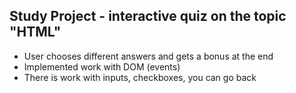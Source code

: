## Study Project - interactive quiz on the topic "HTML"

- User chooses different answers and gets a bonus at the end
- Implemented work with DOM (events)
- There is work with inputs, checkboxes, you can go back
